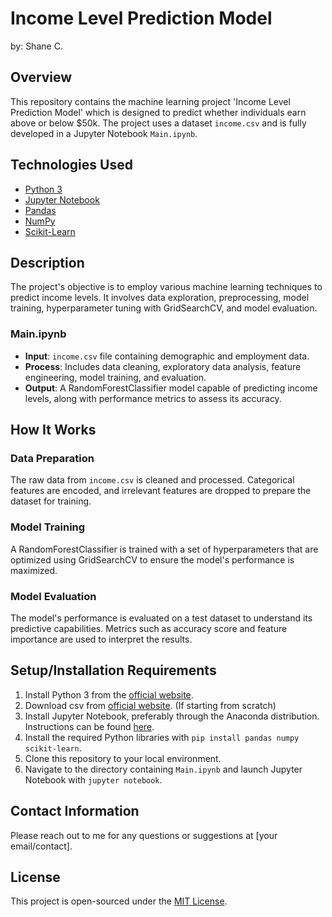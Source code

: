 # Income Level Prediction Model
by: Shane C. 

## Overview
This repository contains the machine learning project 'Income Level Prediction Model' which is designed to predict whether individuals earn above or below $50k. The project uses a dataset `income.csv` and is fully developed in a Jupyter Notebook `Main.ipynb`.

## Technologies Used
- [Python 3](https://www.python.org/downloads/)
- [Jupyter Notebook](https://jupyter.org/install)
- [Pandas](https://pandas.pydata.org/)
- [NumPy](https://numpy.org/)
- [Scikit-Learn](https://scikit-learn.org/stable/)

## Description
The project's objective is to employ various machine learning techniques to predict income levels. It involves data exploration, preprocessing, model training, hyperparameter tuning with GridSearchCV, and model evaluation.

### Main.ipynb
- **Input**: `income.csv` file containing demographic and employment data.
- **Process**: Includes data cleaning, exploratory data analysis, feature engineering, model training, and evaluation.
- **Output**: A RandomForestClassifier model capable of predicting income levels, along with performance metrics to assess its accuracy.

## How It Works

### Data Preparation
The raw data from `income.csv` is cleaned and processed. Categorical features are encoded, and irrelevant features are dropped to prepare the dataset for training.

### Model Training
A RandomForestClassifier is trained with a set of hyperparameters that are optimized using GridSearchCV to ensure the model's performance is maximized.

### Model Evaluation
The model's performance is evaluated on a test dataset to understand its predictive capabilities. Metrics such as accuracy score and feature importance are used to interpret the results.

## Setup/Installation Requirements
1. Install Python 3 from the [official website](https://www.python.org/downloads/).
2. Download csv from [official website](https://www.kaggle.com/datasets/wenruliu/adult-income-dataset). (If starting from scratch)
3. Install Jupyter Notebook, preferably through the Anaconda distribution. Instructions can be found [here](https://www.datacamp.com/community/tutorials/installing-jupyter-notebook).
4. Install the required Python libraries with `pip install pandas numpy scikit-learn`.
5. Clone this repository to your local environment.
6. Navigate to the directory containing `Main.ipynb` and launch Jupyter Notebook with `jupyter notebook`.

## Contact Information
Please reach out to me for any questions or suggestions at [your email/contact].

## License
This project is open-sourced under the [MIT License](LICENSE).
